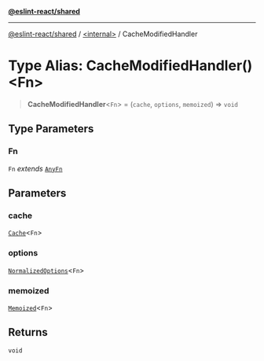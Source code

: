 [**@eslint-react/shared**](../../README.md)

***

[@eslint-react/shared](../../README.md) / [\<internal\>](../README.md) / CacheModifiedHandler

# Type Alias: CacheModifiedHandler()\<Fn\>

> **CacheModifiedHandler**\<`Fn`\> = (`cache`, `options`, `memoized`) => `void`

## Type Parameters

### Fn

`Fn` *extends* [`AnyFn`](AnyFn.md)

## Parameters

### cache

[`Cache`](../classes/Cache.md)\<`Fn`\>

### options

[`NormalizedOptions`](../interfaces/NormalizedOptions.md)\<`Fn`\>

### memoized

[`Memoized`](Memoized.md)\<`Fn`\>

## Returns

`void`
